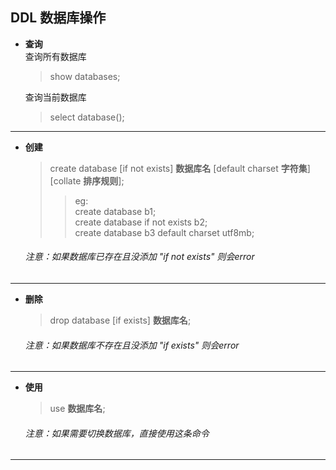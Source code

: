 ## DDL 数据库操作   

- **查询**  
    查询所有数据库  
    > show databases;  

    查询当前数据库  
    > select database();  

---

- **创建**  
    > create database [if not exists] **数据库名** [default charset **字符集**] [collate **排序规则**];  
    >> eg:   
    >> create database b1;  
    >> create database if not exists b2;  
    >> create database b3 default charset utf8mb;  
    
    <h6>注意：如果数据库已存在且没添加 "if not exists" 则会error</h6> 

---

- **删除**  
    > drop database [if exists] **数据库名**;   
    
    <h6>注意：如果数据库不存在且没添加 "if exists" 则会error</h6>

---

- **使用**  
    > use **数据库名**;  

    <h6>注意：如果需要切换数据库，直接使用这条命令</h6>  

--- 